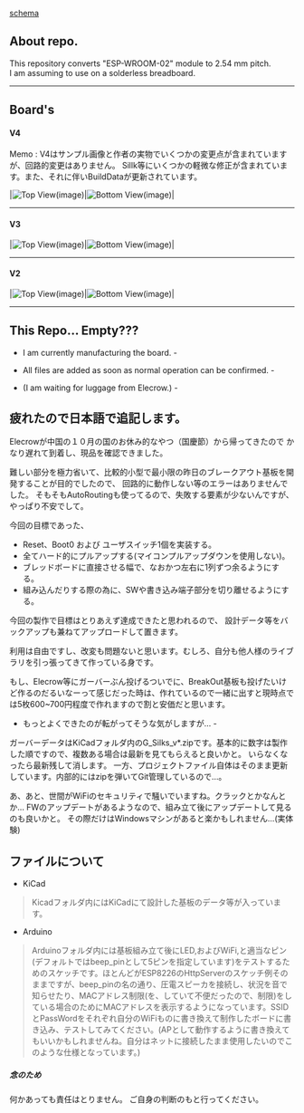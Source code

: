 [schema](ESP-WROOM-02_BreakOut)

## About repo. ##
  
  
This repository converts "ESP-WROOM-02" module to 2.54 mm pitch.  
I am assuming to use on a solderless breadboard.

---
## Board's ##

#### V4 ####

Memo : V4はサンプル画像と作者の実物でいくつかの変更点が含まれていますが、回路的変更はありません。
             Sillk等にいくつかの軽微な修正が含まれています。また、それに伴いBuildDataが更新されています。

|![Top View(image)](/doc/HsESP02-V4_Top.png)|![Bottom View(image)](/doc/HsESP02-V4_Bottom.png)|

<!--
[schema]
-->

---

#### V3 ####

|![Top View(image)](/doc/HsESP02-V3_Top.png)|![Bottom View(image)](/doc/HsESP02-V3_Bottom.png)|

<!--
[schema]
-->

---

#### V2 ####

|![Top View(image)](/doc/esp-wroom-02_BO_top.png)|![Bottom View(image)](/doc/esp-wroom-02_BO_bottom.png)|

<!--
[schema]
-->

---
  
  
## This Repo... Empty??? ##
  
- I am currently manufacturing the board. -
- All files are added as soon as normal operation can be confirmed. -
  
- (I am waiting for luggage from Elecrow.) -

## 疲れたので日本語で追記します。 ##

Elecrowが中国の１０月の国のお休み的なやつ（国慶節）から帰ってきたので
かなり遅れて到着し、現品を確認できました。

難しい部分を極力省いて、比較的小型で最小限の昨日のブレークアウト基板を開発することが目的でしたので、
回路的に動作しない等のエラーはありませんでした。
そもそもAutoRoutingも使ってるので、失敗する要素が少ないんですが、やっぱり不安でして。

今回の目標であった、
* Reset、Boot0 および ユーザスイッチ1個を実装する。
* 全てハード的にプルアップする(マイコンプルアップダウンを使用しない)。
* ブレッドボードに直接させる幅で、なおかつ左右に1列ずつ余るようにする。
* 組み込んだりする際の為に、SWや書き込み端子部分を切り離せるようにする。

今回の製作で目標はとりあえず達成できたと思われるので、
設計データ等をバックアップも兼ねてアップロードして置きます。

利用は自由ですし、改変も問題ないと思います。むしろ、自分も他人様のライブラリを引っ張ってきて作っている身です。

もし、Elecrow等にガーバーぶん投げるついでに、BreakOut基板も投げたいけど作るのだるいなーって感じだった時は、作れているので一緒に出すと現時点では5枚600~700円程度で作れますので割と安価だと思います。
- もっとよくできたのが転がってそうな気がしますが… -

ガーバーデータはKiCadフォルダ内のG_Silks_v*.zipです。基本的に数字は製作した順ですので、複数ある場合は最新を見てもらえると良いかと。
いらなくなったら最新残して消します。
一方、プロジェクトファイル自体はそのまま更新しています。内部的にはzipを弾いてGit管理しているので…。

あ、あと、世間がWiFiのセキュリティで騒いでいますね。クラックとかなんとか…
FWのアップデートがあるようなので、組み立て後にアップデートして見るのも良いかと。
その際だけはWindowsマシンがあると楽かもしれません…(実体験)

##  ファイルについて ##

* KiCad
> Kicadフォルダ内にはKiCadにて設計した基板のデータ等が入っています。

* Arduino
> Arduinoフォルダ内には基板組み立て後にLED,およびWiFi,と適当なピン(デフォルトではbeep_pinとして5ピンを指定しています)をテストするためのスケッチです。ほとんどがESP8226のHttpServerのスケッチ例そのままですが、beep_pinの名の通り、圧電スピーカを接続し、状況を音で知らせたり、MACアドレス制限(を、していて不便だったので、制限)をしている場合のためにMACアドレスを表示するようになっています。SSIDとPassWordをそれぞれ自分のWiFiものに書き換えて制作したボードに書き込み、テストしてみてください。(APとして動作するように書き換えてもいいかもしれませんね。自分はネットに接続したまま使用したいのでこのような仕様となっています。)


##### 念のため #####
何かあっても責任はとりません。
ご自身の判断のもと行ってください。
